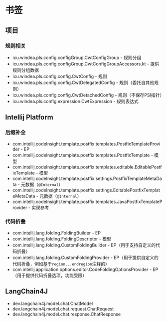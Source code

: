 # 书签

## 项目

### 规则相关

- icu.windea.pls.config.configGroup.CwtConfigGroup - 规则分组
- icu.windea.pls.config.configGroup.CwtConfigGroupAccessors.kt - 提供规则分组数据
- icu.windea.pls.config.config.CwtConfig - 规则
- icu.windea.pls.config.config.CwtDelegatedConfig - 规则（委托自其他规则）
- icu.windea.pls.config.config.CwtDetachedConfig - 规则（不保存PSI指针）
- icu.windea.pls.config.expression.CwtExpression - 规则表达式

## Intellij Platform

### 后缀补全

- com.intellij.codeInsight.template.postfix.templates.PostfixTemplateProvider - EP
- com.intellij.codeInsight.template.postfix.templates.PostfixTemplate - 模型
- com.intellij.codeInsight.template.postfix.templates.editable.EditablePostfixTemplate - 模型
- com.intellij.codeInsight.template.postfix.settings.PostfixTemplateMetaData - 元数据（`@Internal`）
- com.intellij.codeInsight.template.postfix.settings.EditablePostfixTemplateMetaData - 元数据（`@Internal`）
- com.intellij.codeInsight.template.postfix.templates.JavaPostfixTemplateProvider - 实现参考

### 代码折叠

- com.intellij.lang.folding.FoldingBuilder - EP
- com.intellij.lang.folding.FoldingDescriptor - 模型
- com.intellij.lang.folding.CustomFoldingBuilder - EP（用于支持自定义的代码折叠）
- com.intellij.lang.folding.CustomFoldingProvider - EP（用于提供自定义的代码折叠，例如基于`region...endregion`注释的）
- com.intellij.application.options.editor.CodeFoldingOptionsProvider - EP（用于提供代码折叠选项，功能受限）

## LangChain4J

- dev.langchain4j.model.chat.ChatModel
- dev.langchain4j.model.chat.request.ChatRequest
- dev.langchain4j.model.chat.response.ChatResponse